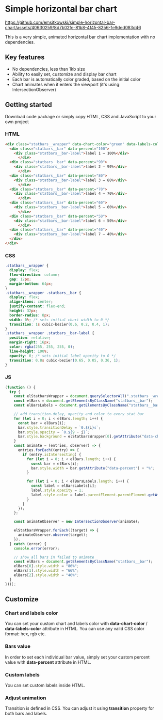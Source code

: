# Simple horizontal bar chart

https://github.com/emsitkowski/simple-horizontal-bar-chart/assets/40630259/8d7b02fe-81b8-4f45-8256-1e9ded083d46

This is a very simple, animated horizontal bar chart implementation with no dependencies.

## Key features

- No dependencies, less than 1kb size
- Ability to easily set, customize and display bar chart
- Each bar is automatically color graded, based on the initial color
- Chart animates when it enters the viewport (it's using IntersectionObserver)

## Getting started

Download code package or simply copy HTML, CSS and JavaScript to your own project

### HTML

```html
<div class="statbars__wrapper" data-chart-color="green" data-labels-color="#fff">
  <div class="statbars__bar" data-percent="100">
    <div class="statbars__bar-label">label 1 – 100%</div>
      </div>
  <div class="statbars__bar" data-percent="90">
    <div class="statbars__bar-label">label 2 – 90%</div>
      </div>
  <div class="statbars__bar" data-percent="80">
    <div class="statbars__bar-label">label 3 – 80%</div>
      </div>
  <div class="statbars__bar" data-percent="70">
    <div class="statbars__bar-label">label 4 – 70%</div>
      </div>
  <div class="statbars__bar" data-percent="60">
    <div class="statbars__bar-label">label 5 – 60%</div>
      </div>
  <div class="statbars__bar" data-percent="50">
    <div class="statbars__bar-label">label 6 – 50%</div>
      </div>
  <div class="statbars__bar" data-percent="40">
    <div class="statbars__bar-label">label 7 – 40%</div>
  </div>
</div>
```

### CSS

```css
.statbars__wrapper {
  display: flex;
  flex-direction: column;
  gap: 12px;
  margin-bottom: 64px;
}
.statbars__wrapper .statbars__bar {
  display: flex;
  align-items: center;
  justify-content: flex-end;
  height: 32px;
  border-radius: 8px;
  width: 0%; /* sets initial chart width to 0 */
  transition: 1s cubic-bezier(0.6, 0.2, 0.4, 1);
}
.statbars__wrapper .statbars__bar-label {
  position: relative;
  margin-right: 16px;
  color: rgba(255, 255, 255, 0);
  line-height: 100%;
  opacity: 0; /* sets initial label opacity to 0 */
  transition: 0.8s cubic-bezier(0.65, 0.05, 0.36, 1);
}
```

### JS

```javascript
(function () {
  try {
    const elStatbarsWrapper = document.querySelectorAll(".statbars__wrapper");
    const elBars = document.getElementsByClassName("statbars__bar");
    const elBarsLabels = document.getElementsByClassName("statbars__bar-label");

    // add transition-delay, opacity and color to every stat bar
    for (let i = 0; i < elBars.length; i++) {
      const bar = elBars[i];
      bar.style.transitionDelay = `0.${i}s`;
      bar.style.opacity = `0.${9 - i}`;
      bar.style.background = elStatbarsWrapper[0].getAttribute("data-chart-color");
    }
    const animate = (entries, observer) => {
      entries.forEach((entry) => {
        if (entry.isIntersecting) {
          for (let i = 0; i < elBars.length; i++) {
            const bar = elBars[i];
            bar.style.width = bar.getAttribute("data-percent") + "%";
          }

          for (let i = 0; i < elBarsLabels.length; i++) {
            const label = elBarsLabels[i];
            label.style.opacity = 1;
            label.style.color = label.parentElement.parentElement.getAttribute("data-labels-color");
          }
        }
      });
    };

    const animateObserver = new IntersectionObserver(animate);

    elStatbarsWrapper.forEach((target) => {
      animateObserver.observe(target);
    });
  } catch (error) {
    console.error(error);

    // show all bars in failed to animate
    const elBars = document.getElementsByClassName("statbars__bar");
    elBars[0].style.width = "86%";
    elBars[1].style.width = "66%";
    elBars[2].style.width = "46%";
  }
})();

```

## Customize
### Chart and labels color
You can set your custom chart and labels color with **data-chart-color** / **data-labels-color** attribute in HTML. You can use any valid CSS color format: hex, rgb etc.

### Bars value
In order to set each individual bar value, simply set your custom percent value with **data-percent** attribute in HTML.

### Custom labels
You can set custom labels inside HTML.


### Adjust animation
Transition is defined in CSS. You can adjust it using **transition** property for both bars and labels.
